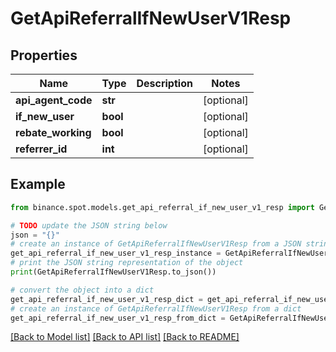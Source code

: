 # GetApiReferralIfNewUserV1Resp


## Properties

Name | Type | Description | Notes
------------ | ------------- | ------------- | -------------
**api_agent_code** | **str** |  | [optional] 
**if_new_user** | **bool** |  | [optional] 
**rebate_working** | **bool** |  | [optional] 
**referrer_id** | **int** |  | [optional] 

## Example

```python
from binance.spot.models.get_api_referral_if_new_user_v1_resp import GetApiReferralIfNewUserV1Resp

# TODO update the JSON string below
json = "{}"
# create an instance of GetApiReferralIfNewUserV1Resp from a JSON string
get_api_referral_if_new_user_v1_resp_instance = GetApiReferralIfNewUserV1Resp.from_json(json)
# print the JSON string representation of the object
print(GetApiReferralIfNewUserV1Resp.to_json())

# convert the object into a dict
get_api_referral_if_new_user_v1_resp_dict = get_api_referral_if_new_user_v1_resp_instance.to_dict()
# create an instance of GetApiReferralIfNewUserV1Resp from a dict
get_api_referral_if_new_user_v1_resp_from_dict = GetApiReferralIfNewUserV1Resp.from_dict(get_api_referral_if_new_user_v1_resp_dict)
```
[[Back to Model list]](../README.md#documentation-for-models) [[Back to API list]](../README.md#documentation-for-api-endpoints) [[Back to README]](../README.md)



